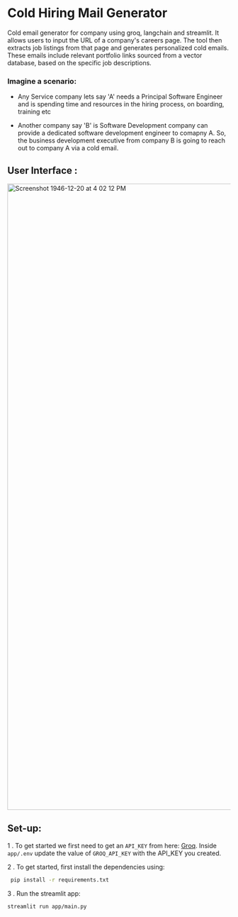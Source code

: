 # Cold Hiring Mail Generator

Cold email generator for company using groq, langchain and streamlit. It allows users to input the URL of a company's careers page. The tool then extracts job listings from that page and generates personalized cold emails. These emails include relevant portfolio links sourced from a vector database, based on the specific job descriptions.

### Imagine a scenario:

- Any Service company lets say 'A' needs a Principal Software Engineer and is spending time and resources in the hiring process, on boarding, training etc
  
- Another company say 'B' is Software Development company can provide a dedicated software development engineer to comapny A. So, the business development executive from company B is going to reach out to company A via a cold email.


## User Interface :
<img width="1413" alt="Screenshot 1946-12-20 at 4 02 12 PM" src="https://github.com/user-attachments/assets/cdb419f6-5ed8-47dd-9898-37f81f501fc3" />

## Set-up:
1 . To get started we first need to get an `API_KEY` from here: [Groq](https://console.groq.com/keys). Inside `app/.env` update the value of `GROQ_API_KEY` with the API_KEY you created.

2 . To get started, first install the dependencies using:

```bash
 pip install -r requirements.txt
```

3 . Run the streamlit app:

```bash
streamlit run app/main.py
```

